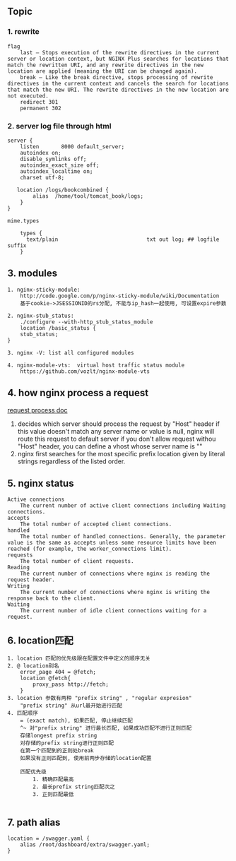 ## Topic
### 1. rewrite
```
flag
    last – Stops execution of the rewrite directives in the current server or location context, but NGINX Plus searches for locations that match the rewritten URI, and any rewrite directives in the new location are applied (meaning the URI can be changed again).
    break – Like the break directive, stops processing of rewrite directives in the current context and cancels the search for locations that match the new URI. The rewrite directives in the new location are not executed.
    redirect 301
    permanent 302
```

### 2. server log file through html 
```
server {
    listen       8000 default_server;
    autoindex on;
    disable_symlinks off;
    autoindex_exact_size off;
    autoindex_localtime on;
    charset utf-8;

   location /logs/bookcombined {
        alias  /home/tool/tomcat_book/logs;
    }
}

```
```
mime.types 

    types {
      text/plain                            txt out log; ## logfile suffix
    }

```
## 3. modules
```
1. nginx-sticky-module:
    http://code.google.com/p/nginx-sticky-module/wiki/Documentation
    基于cookie->JSESSIONID的rs分配, 不能与ip_hash一起使用, 可设置expire参数

2. nginx-stub_status:
    ./configure --with-http_stub_status_module
    location /basic_status {
    stub_status;
}

3. nginx -V: list all configured modules

4. nginx-module-vts:  virtual host traffic status module
    https://github.com/vozlt/nginx-module-vts
```

## 4. how nginx process a request

[request process doc](http://nginx.org/en/docs/http/request_processing.html)
1. decides which server should process the request by "Host" header
    if this value doesn't match any server name or value is null, nginx will 
    route this request to default server
    if you don't allow request withou "Host" header, you can define a vhost whose
    server name is ""
2. nginx first searches for the most specific prefix location given by literal strings regardless of the listed order. 


## 5. nginx status
```
Active connections
    The current number of active client connections including Waiting connections.
accepts
    The total number of accepted client connections.
handled
    The total number of handled connections. Generally, the parameter value is the same as accepts unless some resource limits have been reached (for example, the worker_connections limit).
requests
    The total number of client requests.
Reading
    The current number of connections where nginx is reading the request header.
Writing
    The current number of connections where nginx is writing the response back to the client.
Waiting
    The current number of idle client connections waiting for a request.

```
## 6. location匹配
```
1. location 匹配的优先级跟在配置文件中定义的顺序无关
2. @ location别名
    error_page 404 = @fetch;
    location @fetch{
        proxy_pass http://fetch;
    }
3. location 参数有两种 "prefix string" , "regular expresion"
    "prefix string" 从url最开始进行匹配
4. 匹配顺序
    = (exact match), 如果匹配, 停止继续匹配
    ^~ 对"prefix string" 进行最长匹配, 如果成功匹配不进行正则匹配
    存储longest prefix string
    对存储的prefix string进行正则匹配
    在第一个匹配到的正则处break
    如果没有正则匹配到, 使用前两步存储的location配置

    匹配优先级
        1. 精确匹配最高
        2. 最长prefix string匹配次之
        3. 正则匹配最低
    
```

## 7. path alias
```
location = /swagger.yaml {
    alias /root/dashboard/extra/swagger.yaml;
}
```
